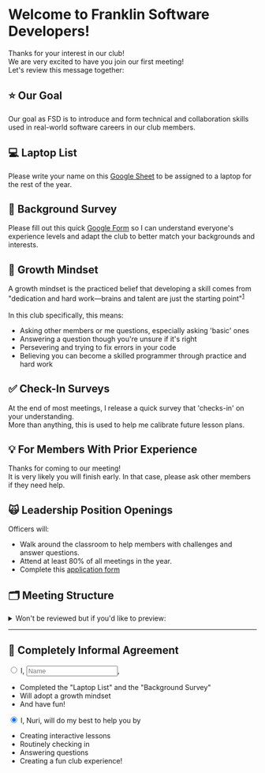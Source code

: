 # **Welcome to Franklin Software Developers!**
Thanks for your interest in our club!
<br>
We are very excited to have you join our first meeting!
<br>
Let's review this message together:

## ⭐️ **Our Goal**
Our goal as FSD is to introduce and form technical and collaboration skills used in real-world software careers in our club members.

## 💻 **Laptop List**
Please write your name on this <a href="https://docs.google.com/spreadsheets/d/1j9Qb_61J1rDr-baKMJC49y9E58KNPMjUvbD0iF0bv80/edit?usp=sharing" target="_blank">Google Sheet</a> to be assigned to a laptop for the rest of the year. <br>


## 📝 **Background Survey**
Please fill out this quick <a href="https://forms.gle/M1MpTCQPYNCbwexq8" target="_blank">Google Form</a> so I can understand everyone's experience levels and adapt the club to better match your backgrounds and interests. <br>

## 🧠 **Growth Mindset**
A growth mindset is the practiced belief that developing a skill comes from "dedication and hard work—brains and talent are just the starting point"<sup><a href="https://www.edweek.org/leadership/opinion-carol-dweck-revisits-the-growth-mindset/2015/09?cmp=cpc-goog-ew-growth%20mindset&ccid=growth%20mindset&ccag=growth%20mindset&cckw=%2Bgrowth%20%2Bmindset&cccv=content%20ad&gclid=Cj0KEQiAnvfDBRCXrabLl6-6t-0BEiQAW4SRUM7nekFnoTxc675qBMSJycFgwERohguZWVmNDcSUg5gaAk3I8P8HAQ" target="_blank">1</a></sup>
<br><br>
In this club specifically, this means:
- Asking other members or me questions, especially asking 'basic' ones
- Answering a question though you're unsure if it's right
- Persevering and trying to fix errors in your code
- Believing you can become a skilled programmer through practice and hard work

## ✅ **Check-In Surveys**
At the end of most meetings, I release a quick survey that 'checks-in' on your understanding. <br>
More than anything, this is used to help me calibrate future lesson plans.

## 💡 **For Members With Prior Experience**
Thanks for coming to our meeting! <br>
It is very likely you will finish early. In that case, please ask other members if they need help.

## 🙀 **Leadership Position Openings**
Officers will: 
- Walk around the classroom to help members with challenges and answer questions.
- Attend at least 80% of all meetings in the year.
- Complete this <a href="https://forms.gle/9pUaAzYT1GjmfkLk9" target="_blank">application form</a>

## 🗂️ **Meeting Structure**
<details>
<summary>Won't be reviewed but if you'd like to preview:</summary>
Most of our meetings follow this plan: 
<ol> 
<li>Open laptops</li>
<li>Members get a prewritten document that somewhat looks like this:
    <img src="images/meeting-structure.jpeg">
    <ul>
    <li>I live code and explain the "Tutorial" section</li>
        <ul style=“list-style-type:square”>
            <li>You can choose to code along with me or just watch</li>
            <li>I will also ask members to make predictions on what the code will output</li>
        </ul>
    <li>Under the "Challenge" section, you get your hands on the keyboard and practice what you've just learn</li>
    </ul>
</li>
1. At the end of the meeting I unlock a Check-In survey to see how comfortable you are with the material
</ol>
</details>
<hr>

## 🤝 **Completely Informal Agreement**
<input type = "radio"> I, <input type="textbox" placeholder="Name"></input>, 
    <ul>
        <li>Completed the "Laptop List" and the "Background Survey"</li>
        <li>Will adopt a growth mindset</li>
        <li>And have fun!</li>
    </ul>
</input>
<input type = "radio" checked="true"> I, Nuri, will do my best to help you by
    <ul>
        <li>Creating interactive lessons</li>
        <li>Routinely checking in</li>
        <li>Answering questions</li>
        <li>Creating a fun club experience!</li>
    </ul>